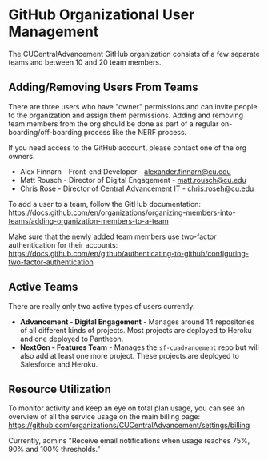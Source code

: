 # GitHub Organizational User Management

The CUCentralAdvancement GitHub organization consists of a few separate teams and between
10 and 20 team members.

## Adding/Removing Users From Teams

There are three users who have "owner" permissions and can invite people to the organization
and assign them permissions. Adding and removing team members from the org should be done
as part of a regular on-boarding/off-boarding process like the NERF process.

If you need access to the GitHub account, please contact one of the org owners.

- Alex Finnarn - Front-end Developer - alexander.finnarn@cu.edu
- Matt Rousch - Director of Digital Engagement - matt.rousch@cu.edu
- Chris Rose - Director of Central Advancement IT - chris.roseh@cu.edu

To add a user to a team, follow the GitHub documentation:
https://docs.github.com/en/organizations/organizing-members-into-teams/adding-organization-members-to-a-team

Make sure that the newly added team members use two-factor authentication for their
accounts: https://docs.github.com/en/github/authenticating-to-github/configuring-two-factor-authentication

## Active Teams

There are really only two active types of users currently:

- **Advancement - Digital Engagement** - Manages around 14 repositories of all different
  kinds of projects. Most projects are deployed to Heroku and one deployed to Pantheon.
- **NextGen - Features Team** - Manages the `sf-cuadvancement` repo but will also add at
  least one more project. These projects are deployed to Salesforce and Heroku.
  
## Resource Utilization

To monitor activity and keep an eye on total plan usage, you can see an overview of all
the service usage on the main billing page: 
https://github.com/organizations/CUCentralAdvancement/settings/billing

Currently, admins "Receive email notifications when usage reaches 75%, 90% and 100% 
thresholds."

